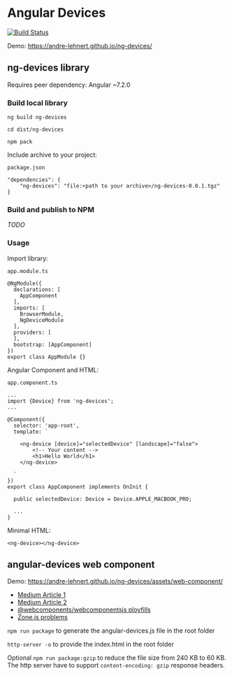 # Angular Devices

[![Build Status](https://travis-ci.org/andre-lehnert/ng-devices.svg?branch=master)](https://travis-ci.org/andre-lehnert/ng-devices)

Demo: https://andre-lehnert.github.io/ng-devices/


## ng-devices library

Requires peer dependency: Angular ~7.2.0

### Build local library

`ng build ng-devices`

`cd dist/ng-devices`

`npm pack`

Include archive to your project:

```
package.json

"dependencies": {
    "ng-devices": "file:<path to your archive>/ng-devices-0.0.1.tgz"
}
```

### Build and publish to NPM

_TODO_

### Usage

Import library:
```
app.module.ts

@NgModule({
  declarations: [
    AppComponent
  ],
  imports: [
    BrowserModule,
    NgDeviceModule
  ],
  providers: [
  ],
  bootstrap: [AppComponent]
})
export class AppModule {}
```

Angular Component and HTML:
```
app.component.ts

...
import {Device} from 'ng-devices';
...

@Component({
  selector: 'app-root',
  template: `
  
    <ng-device [device]="selectedDevice" [landscape]="false">
        <!-- Your content -->
        <h1>Hello World</h1>
    </ng-device>

  `
})
export class AppComponent implements OnInit {

  public selectedDevice: Device = Device.APPLE_MACBOOK_PRO;

  ...
}
```

Minimal HTML:
```
<ng-device></ng-device>
```


## angular-devices web component

Demo: https://andre-lehnert.github.io/ng-devices/assets/web-component/

- [Medium Article 1](https://medium.com/@kitson.mac/wrapping-an-angular-app-in-a-custom-element-web-component-angular-element-in-4-simple-steps-ded3554e9006)
- [Medium Article 2](https://medium.com/@tomsu/building-web-components-with-angular-elements-746cd2a38d5b)
- [@webcomponents/webcomponentsjs ployfills](https://github.com/webcomponents/polyfills/tree/master/packages/webcomponentsjs)
- [Zone.js problems](https://blog.bitsrc.io/how-angular-uses-ngzone-zone-js-for-dirty-checking-faa12f98cd49)

`npm run package` to generate the angular-devices.js file in the root folder

`http-server -o` to provide the index.html in the root folder

Optional `npm run package:gzip` to reduce the file size from 240 KB to 60 KB.
The http server have to support `content-encoding: gzip` response headers.